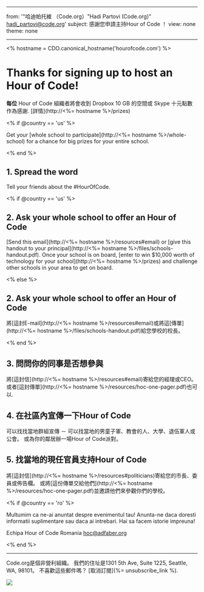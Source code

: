 * * *

from: '"哈迪帕托維 （Code.org）"Hadi Partovi (Code.org)" [&#104;&#x61;&#x64;&#105;&#x5f;&#112;&#x61;&#x72;&#116;&#x6f;&#118;&#x69;&#x40;&#99;&#x6f;&#100;&#x65;&#x2e;&#111;&#x72;&#103;](&#109;&#x61;&#105;&#x6c;&#x74;&#111;&#x3a;&#104;&#x61;&#x64;&#105;&#x5f;&#112;&#x61;&#x72;&#116;&#x6f;&#118;&#x69;&#x40;&#99;&#x6f;&#100;&#x65;&#x2e;&#111;&#x72;&#103;)' subject: 感謝您申請主持Hour of Code ！ view: none theme: none

* * *

<% hostname = CDO.canonical_hostname('hourofcode.com') %>

# Thanks for signing up to host an Hour of Code!

**每位** Hour of Code 組織者將會收到 Dropbox 10 GB 的空間或 Skype 十元點數作為感謝. [詳情](http://<%= hostname %>/prizes)

<% if @country == 'us' %>

Get your [whole school to participate](http://<%= hostname %>/whole-school) for a chance for big prizes for your entire school.

<% end %>

## 1. Spread the word

Tell your friends about the #HourOfCode.

<% if @country == 'us' %>

## 2. Ask your whole school to offer an Hour of Code

[Send this email](http://<%= hostname %>/resources#email) or [give this handout to your principal](http://<%= hostname %>/files/schools-handout.pdf). Once your school is on board, [enter to win $10,000 worth of technology for your school](http://<%= hostname %>/prizes) and challenge other schools in your area to get on board.

<% else %>

## 2. Ask your whole school to offer an Hour of Code

將[這封E-mail](http://<%= hostname %>/resources#email)或將這[傳單](http://<%= hostname %>/files/schools-handout.pdf)給您學校的校長。

<% end %>

## 3. 問問你的同事是否想參與

將[這封信](http://<%= hostname %>/resources#email)寄給您的經理或CEO。 或者[這封傳單](http://<%= hostname %>/resources/hoc-one-pager.pdf)也可以.

## 4. 在社區內宣傳一下Hour of Code

可以找找當地群組宣傳 － 可以找當地的男童子軍、教會的人、大學、退伍軍人或公會。 或為你的鄰居辦一場Hour of Code派對。

## 5. 找當地的現任官員支持Hour of Code

將[這封信](http://<%= hostname %>/resources#politicians)寄給您的市長、委員或佈告欄。 或將[這份傳單交給他們](http://<%= hostname %>/resources/hoc-one-pager.pdf)並邀請他們來參觀你們的學校。

<% if @country == 'ro' %>

Multumim ca ne-ai anuntat despre evenimentul tau! Anunta-ne daca doresti informatii suplimentare sau daca ai intrebari. Hai sa facem istorie impreuna!

Echipa Hour of Code Romania hoc@adfaber.org

<% end %>

* * *

Code.org是個非營利組織。 我們的住址是1301 5th Ave, Suite 1225, Seattle, WA, 98101。 不喜歡這些郵件嗎？ [取消訂閱](%= unsubscribe_link %).

![](<%= tracking_pixel %>)